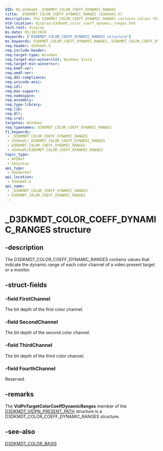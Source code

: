 ```yaml
---
UID: NS:d3dkmdt._D3DKMDT_COLOR_COEFF_DYNAMIC_RANGES
title: _D3DKMDT_COLOR_COEFF_DYNAMIC_RANGES (d3dkmdt.h)
description: The D3DKMDT_COLOR_COEFF_DYNAMIC_RANGES contains values that indicate the dynamic range of each color channel of a video present target or a monitor.
old-location: display\d3dkmdt_color_coeff_dynamic_ranges.htm
tech.root: display
ms.date: 05/10/2018
keywords: ["D3DKMDT_COLOR_COEFF_DYNAMIC_RANGES structure"]
ms.keywords: D3DKMDT_COLOR_COEFF_DYNAMIC_RANGES, D3DKMDT_COLOR_COEFF_DYNAMIC_RANGES structure [Display Devices], DmStructs_33f2d82d-dbb3-4d51-bc3c-5c8e334d5113.xml, _D3DKMDT_COLOR_COEFF_DYNAMIC_RANGES, d3dkmdt/D3DKMDT_COLOR_COEFF_DYNAMIC_RANGES, display.d3dkmdt_color_coeff_dynamic_ranges
req.header: d3dkmdt.h
req.include-header: 
req.target-type: Windows
req.target-min-winverclnt: Windows Vista
req.target-min-winversvr: 
req.kmdf-ver: 
req.umdf-ver: 
req.ddi-compliance: 
req.unicode-ansi: 
req.idl: 
req.max-support: 
req.namespace: 
req.assembly: 
req.type-library: 
req.lib: 
req.dll: 
req.irql: 
targetos: Windows
req.typenames: D3DKMDT_COLOR_COEFF_DYNAMIC_RANGES
f1_keywords:
 - _D3DKMDT_COLOR_COEFF_DYNAMIC_RANGES
 - d3dkmdt/_D3DKMDT_COLOR_COEFF_DYNAMIC_RANGES
 - D3DKMDT_COLOR_COEFF_DYNAMIC_RANGES
 - d3dkmdt/D3DKMDT_COLOR_COEFF_DYNAMIC_RANGES
topic_type:
 - APIRef
 - kbSyntax
api_type:
 - HeaderDef
api_location:
 - d3dkmdt.h
api_name:
 - _D3DKMDT_COLOR_COEFF_DYNAMIC_RANGES
 - D3DKMDT_COLOR_COEFF_DYNAMIC_RANGES
---
```


# _D3DKMDT_COLOR_COEFF_DYNAMIC_RANGES structure


## -description

The D3DKMDT_COLOR_COEFF_DYNAMIC_RANGES contains values that indicate the dynamic range of each color channel of a video present target or a monitor.

## -struct-fields

### -field FirstChannel

The bit depth of the first color channel.

### -field SecondChannel

The bit depth of the second color channel.

### -field ThirdChannel

The bit depth of the third color channel.

### -field FourthChannel

Reserved.

## -remarks

The <b>VidPnTargetColorCoeffDynamicRanges</b> member of the <a href="/windows-hardware/drivers/ddi/d3dkmdt/ns-d3dkmdt-_d3dkmdt_vidpn_present_path">D3DKMDT_VIDPN_PRESENT_PATH</a> structure is a D3DKMDT_COLOR_COEFF_DYNAMIC_RANGES structure.

## -see-also

<a href="/windows-hardware/drivers/ddi/d3dkmdt/ne-d3dkmdt-_d3dkmdt_color_basis">D3DKMDT_COLOR_BASIS</a>

